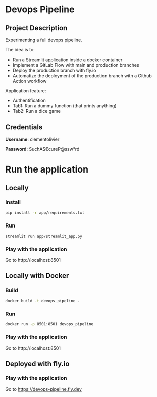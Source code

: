 # Devops Pipeline
## Project Description
Experimenting a full devops pipeline.

The idea is to:
- Run a Streamlit application inside a docker container
- Implement a GitLab Flow with main and production branches
- Deploy the production branch with fly.io
- Automatize the deployment of the production branch with a Github Action workflow


Application feature:
- Authentification
- Tab1: Run a dummy function (that prints anything)
- Tab2: Run a dice game

## Credentials
**Username**: clementolivier

**Password**: SuchAS€cureP@ssw°rd


# Run the application
## Locally
### Install
```bash
pip install -r app/requirements.txt
```

### Run
```bash
streamlit run app/streamlit_app.py
```

### Play with the application
Go to http://localhost:8501

## Locally with Docker
### Build
```bash
docker build -t devops_pipeline .
```

### Run
```bash
docker run -p 8501:8501 devops_pipeline
```

### Play with the application
Go to http://localhost:8501


## Deployed with fly.io
### Play with the application
Go to https://devops-pipeline.fly.dev

